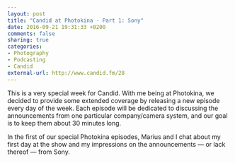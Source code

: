 ```yaml
---
layout: post
title: "Candid at Photokina - Part 1: Sony"
date: 2016-09-21 19:31:33 +0200
comments: false
sharing: true
categories: 
- Photography
- Podcasting
- Candid
external-url: http://www.candid.fm/28
---
```


This is a very special week for Candid. With me being at Photokina, we decided to provide some extended coverage by releasing a new episode every day of the week. Each episode will be dedicated to discussing the announcements from one particular company/camera system, and our goal is to keep them about 30 minutes long.

In the first of our special Photokina episodes, Marius and I chat about my first day at the show and my impressions on the announcements — or lack thereof — from Sony.
